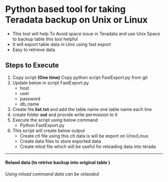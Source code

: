 # Python based tool for taking Teradata backup on Unix or Linux


* This tool will help To Avoid space issue in Teradata and use Unix Space to backup table this tool helpful 
* It will export table data in Unix using fast export
* Easy to retrieve data 


## Steps to Execute

1. Copy script **(One time)**
		Copy python script FastExport.py from git
1. Update below in script FastExport.py
  	* host
  	* user
  	* password
  	* db_name
1.	Create file **list.txt**  and add the table name 
		one table name each line
1.	create folder **out** and provide write permission to it 
1.	Execute the script using below command
  	* Python FastExport.py
1.	This script will create below output 
  	*	Create ctl file using this ctl data is will be export on Unix/Linux
  	*	Create data files  to store exported data 
  	*	Create mlod file which will be useful for reloading data into terada 
	 
	
---------------------------------------------------------------------------------------
#### Relaod data (to retrive backup into  original table )
###### Using mload command data can be relaoded 

